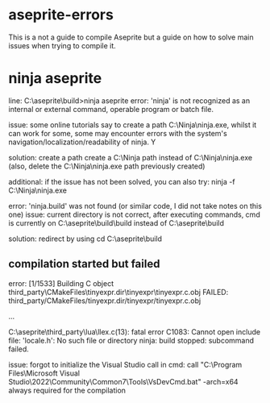 # aseprite-errors
This is a not a guide to compile Aseprite but a guide on how to solve main issues when trying to compile it.

# ninja aseprite
line:
C:\aseprite\build>ninja aseprite
error: 'ninja' is not recognized as an internal or external command, operable program or batch file.

issue: some online tutorials say to create a path C:\Ninja\ninja.exe, whilst it can work for some, some may encounter errors with the system's navigation/localization/readability of ninja. Y

solution: create a path create a C:\Ninja path instead of C:\Ninja\ninja.exe (also, delete the C:\Ninja\ninja.exe path previously created)

additional: if the issue has not been solved, you can also try: ninja -f C:\Ninja\ninja.exe 

error: 'ninja.build' was not found (or similar code, I did not take notes on this one)
issue: current directory is not correct, after executing commands, cmd is currently on C:\aseprite\build\build instead of C:\aseprite\build

solution: redirect by using
cd C:\aseprite\build

## compilation started but failed

error:
[1/1533] Building C object third_party\CMakeFiles\tinyexpr.dir\tinyexpr\tinyexpr.c.obj
FAILED: third_party/CMakeFiles/tinyexpr.dir/tinyexpr/tinyexpr.c.obj

...

C:\aseprite\third_party\lua\llex.c(13): fatal error C1083: Cannot open include file: 'locale.h': No such file or directory
ninja: build stopped: subcommand failed.

issue: forgot to initialize the Visual Studio call in cmd:
call "C:\Program Files\Microsoft Visual Studio\2022\Community\Common7\Tools\VsDevCmd.bat" -arch=x64
always required for the compilation
